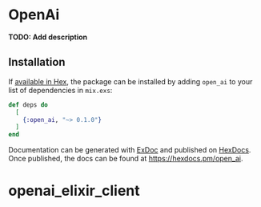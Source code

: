 # OpenAi

**TODO: Add description**

## Installation

If [available in Hex](https://hex.pm/docs/publish), the package can be installed
by adding `open_ai` to your list of dependencies in `mix.exs`:

```elixir
def deps do
  [
    {:open_ai, "~> 0.1.0"}
  ]
end
```

Documentation can be generated with [ExDoc](https://github.com/elixir-lang/ex_doc)
and published on [HexDocs](https://hexdocs.pm). Once published, the docs can
be found at <https://hexdocs.pm/open_ai>.

# openai_elixir_client
